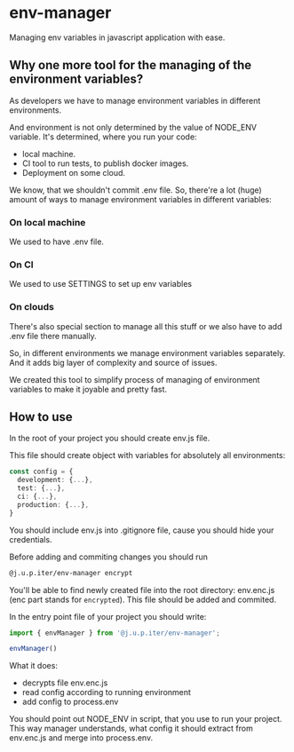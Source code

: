 # env-manager
Managing env variables in javascript application with ease.

## Why one more tool for the managing of the environment variables?

As developers we have to manage environment variables in different environments.

And environment is not only determined by the value of NODE_ENV variable. It's determined, where you run your code:

- local machine.
- CI tool to run tests, to publish docker images.
- Deployment on some cloud.



We know, that we shouldn't commit .env file. So, there're a lot (huge) amount of ways to manage environment variables in different variables:

### On local machine 
We used to have .env file. 

### On CI 

We used to use SETTINGS to set up env variables 

### On clouds 

There's also special section to manage all this stuff or we also have to add .env file there manually.

So, in different environments we manage environment variables separately. And it adds big layer of complexity and source of issues.

We created this tool to simplify process of managing of environment variables to make it joyable and pretty fast.

## How to use

In the root of your project you should create env.js file. 

This file should create object with variables for absolutely all environments:

```typescript
const config = {
  development: {...},
  test: {...},
  ci: {...},
  production: {...},
}
```

You should include env.js into .gitignore file, cause you should hide your credentials.

Before adding and commiting changes you should run

```bash
@j.u.p.iter/env-manager encrypt
```

You'll be able to find newly created file into the root directory: env.enc.js (enc part stands for `encrypted`). This file should be added and commited.

In the entry point file of your project you should write:

```typescript
import { envManager } from '@j.u.p.iter/env-manager';

envManager()
```

What it does:

- decrypts file env.enc.js
- read config according to running environment
- add config to process.env

You should point out NODE_ENV in script, that you use to run your project. This way manager understands, what config it should extract from env.enc.js and merge into process.env.

